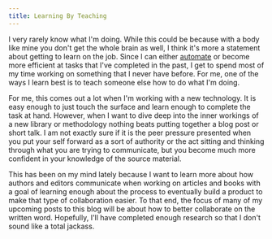 ```yaml
---
title: Learning By Teaching
---
```


I very rarely know what I'm doing. While this could be because with a body like mine you don't get the whole brain as well, I think it's more a statement about getting to learn on the job. Since I can either [automate](/blog/2013/01/13/a-week-of-automation.html) or become more efficient at tasks that I've completed in the past, I get to spend most of my time working on something that I never have before. For me, one of the ways I learn best is to teach someone else how to do what I'm doing.

For me, this comes out a lot when I'm working with a new technology. It is easy enough to just touch the surface and learn enough to complete the task at hand. However, when I want to dive deep into the inner workings of a new library or methodology nothing beats putting together a blog post or short talk. I am not exactly sure if it is the peer pressure presented when you put your self forward as a sort of authority or the act sitting and thinking through what you are trying to communicate, but you become much more confident in your knowledge of the source material.

This has been on my mind lately because I want to learn more about how authors and editors communicate when working on articles and books with a goal of learning enough about the process to eventually build a product to make that type of collaboration easier. To that end, the focus of many of my upcoming posts to this blog will be about how to better collaborate on the written word. Hopefully, I'll have completed enough research so that I don't sound like a total jackass.